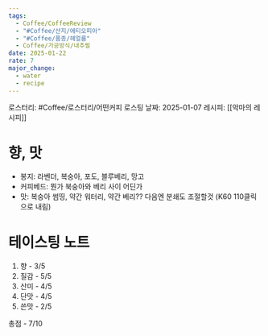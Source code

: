 ```yaml
---
tags:
  - Coffee/CoffeeReview
  - "#Coffee/산지/에티오피아"
  - "#Coffee/품종/헤얼룸"
  - Coffee/가공방식/내추럴
date: 2025-01-22
rate: 7
major_change:
  - water
  - recipe
---
```

로스터리: #Coffee/로스터리/어떤커피
로스팅 날짜: 2025-01-07
레시피: [[악마의 레시피]]
# 향, 맛
- 봉지: 라벤더, 복숭아, 포도, 블루베리, 망고
- 커피베드: 뭔가 북숭아와 베리 사이 어딘가
- 맛: 복숭아 썸띵, 약간 워터리, 약간 베리??
다음엔 분쇄도 조절할것 (K60 110클릭으로 내림)
# 테이스팅 노트
1. 향 - 3/5
2. 질감 - 5/5
3. 산미 - 4/5
4. 단맛 - 4/5
5. 쓴맛 - 2/5

총점 - 7/10
